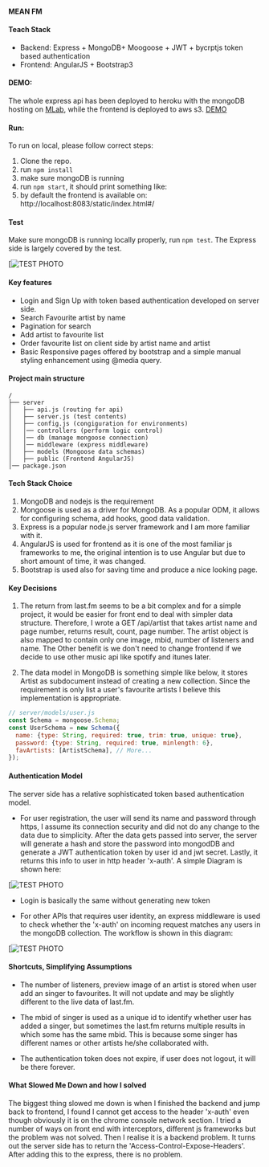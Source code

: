 #### MEAN FM

#### Teach Stack

- Backend: Express + MongoDB+ Moogoose + JWT + bycrptjs token based authentication
- Frontend: AngularJS + Bootstrap3

#### DEMO:
The whole express api has been deployed to heroku with the mongoDB hosting on [MLab](https://mlab.com/), while the frontend is deployed to aws s3.
[DEMO](https://s3-ap-southeast-2.amazonaws.com/fm-last-bucket/index.html#/)

#### Run:
To run on local, please follow correct steps:

1. Clone the repo.
2. run `npm install`
3. make sure mongoDB is running
4. run `npm start`, it should print something like:
5. by default the frontend is available on: http://localhost:8083/static/index.html#/

#### Test
Make sure mongoDB is running locally properly, run `npm test`. The Express side is largely covered by the test.

[![TEST PHOTO](http://res.cloudinary.com/dgatrk4pi/image/upload/v1510866710/Screen_Shot_2017-11-17_at_8.11.14_am_c1pydb.png)


#### Key features
- Login and Sign Up with token based authentication developed on server side.
- Search Favourite artist by name
- Pagination for search
- Add artist to favourite list
- Order favourite list on client side by artist name and artist
- Basic Responsive pages offered by bootstrap and a simple manual styling enhancement using @media query.

#### Project main structure
```
/
├── server
│   ├── api.js (routing for api)
│   ├── server.js (test contents)
│   ├── config.js (congiguration for environments)
│   │── controllers (perform logic control)
│   │── db (manage mongoose connection)
│   │── middleware (express middleware)
│   ├── models (Mongoose data schemas)
│   ├── public (Frontend AngularJS)
│── package.json
```

#### Tech Stack Choice

1. MongoDB and nodejs is the requirement
2. Mongoose is used as a driver for MongoDB. As a popular
ODM, it allows for configuring schema, add hooks, good data validation.
3. Express is a popular node.js server framework and I am more familiar with it.
4. AngularJS is used for frontend as it is one of the most familiar js frameworks to me, the original intention is to use Angular
but due to short amount of time, it was changed.
5. Bootstrap is used also for saving time and produce a nice looking page.

#### Key Decisions

1. The return from last.fm seems to be a bit complex and for a simple project, it would be easier for front end to deal with simpler data structure.
Therefore, I wrote a GET /api/artist that takes artist name and page number, returns result, count, page number.
The artist object is also mapped to contain only one image, mbid, number of listeners and name. The Other benefit is we don't need to
change frontend if we decide to use other music api like spotify and itunes later.

2. The data model in MongoDB is something simple like below, it stores Artist as subdocument instead of creating a new collection. Since the requirement is only list a user's favourite artists
I believe this implementation is appropriate.

```javascript
// server/models/user.js
const Schema = mongoose.Schema;
const UserSchema = new Schema({
  name: {type: String, required: true, trim: true, unique: true},
  password: {type: String, required: true, minlength: 6},
  favArtists: [ArtistSchema], // More...
});
```

#### Authentication Model

The server side has a relative sophisticated token based authentication model.

- For user registration, the user will send its name and password through https, I assume its connection security
and did not do any change to the data due to simplicity. After the data gets passed into server,
the server will generate a hash and store the password into mongodDB and generate a JWT authentication token by user id and jwt secret.
Lastly, it returns this info to user in http header 'x-auth'. A simple Diagram is shown here:

[![TEST PHOTO](http://res.cloudinary.com/dgatrk4pi/image/upload/v1510868624/Screen_Shot_2017-11-17_at_8.43.02_am_a4sahu.png)

- Login is basically the same without generating new token

- For other APIs that requires user identity, an express middleware is used to check whether the 'x-auth' on incoming request matches any users in the mongoDB collection. The workflow is shown in this diagram:

[![TEST PHOTO](http://res.cloudinary.com/dgatrk4pi/image/upload/v1510868624/Screen_Shot_2017-11-17_at_8.43.02_am_a4sahu.png)

#### Shortcuts, Simplifying Assumptions

- The number of listeners, preview image of an artist is stored when user add an singer to favourites. It will not update and may be slightly different to the live data of last.fm.

- The mbid of singer is used as a unique id to identify whether user has added a singer, but sometimes the last.fm returns multiple results in which some has the same mbid. This is because some singer has
different names or other artists he/she collaborated with.

- The authentication token does not expire, if user does not logout, it will be there forever.

#### What Slowed Me Down and how I solved

The biggest thing slowed me down is when I finished the backend and jump back to frontend, I found I cannot get access to the header 'x-auth'
even though obviously it is on the chrome console network section. I tried a number of ways on front end with interceptors, different js frameworks
but the problem was not solved. Then I realise it is a backend problem. It turns out the server side has to return the 'Access-Control-Expose-Headers'.
After adding this to the express, there is no problem.
